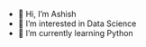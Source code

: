 - 👋 Hi, I’m Ashish
- 👀 I’m interested in Data Science
- 🌱 I’m currently learning Python

<!---
ashishneupane7/ashishneupane7 is a ✨ special ✨ repository because its `README.md` (this file) appears on your GitHub profile.
You can click the Preview link to take a look at your changes.
--->
